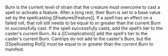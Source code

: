 Burn is the current level of strain that the creature must overcome to cast a spell or activate a feature. After a long rest, their Burn is set to a base value set by the spellcasting [[Features|Feature]]. If a spell has an effect on a failed roll, that roll still needs to be equal to or greater than the current Burn to successfully cast. If the spell successfully casts, add the spell’s tier to the caster's current Burn. As a [[Complication]] add the spell's tier to the caster's current Burn. Cantrips do not add to the caster's Burn, but the [[Spellcasting Roll]] must be equal to or greater than the current Burn to manifest.